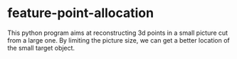 # feature-point-allocation
This python program aims at reconstructing 3d points in a small picture cut from a large one. By limiting the picture size, we can get a better location of the small target object.
